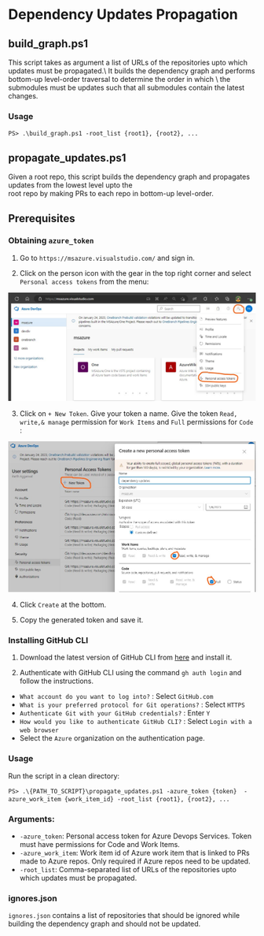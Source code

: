 # Dependency Updates Propagation

## build_graph.ps1

This script takes as argument a list of URLs of the repositories upto which updates must be propagated.\\
It builds the dependency graph and performs bottom-up level-order traversal to determine the order in which \\
the submodules must be updates such that all submodules contain the latest changes.

### Usage

```
PS> .\build_graph.ps1 -root_list {root1}, {root2}, ...
```
## propagate_updates.ps1

Given a root repo, this script builds the dependency graph and propagates updates from the lowest level upto the \
root repo by making PRs to each repo in bottom-up level-order.

## Prerequisites

### Obtaining `azure_token`

1. Go to `https://msazure.visualstudio.com/` and sign in.

2. Click on the person icon with the gear in the top right corner and select `Personal access tokens` from the menu:

![azure_pat](images/azure_pat.jpg)

3. Click on `+ New Token`. Give your token a name. Give the token `Read, write,& manage` permission for `Work Items` and `Full` permissions for `Code` :

![azure_token](images/azure_token.jpg)

4. Click `Create` at the bottom.

5. Copy the generated token and save it.

### Installing GitHub CLI

1. Download the latest version of GitHub CLI from [here](https://cli.github.com/) and install it.

2. Authenticate with GitHub CLI using the command `gh auth login` and follow the instructions.
 - `What account do you want to log into?` : Select `GitHub.com`
 - `What is your preferred protocol for Git operations?` : Select `HTTPS`
 - `Authenticate Git with your GitHub credentials?` : Enter `Y`
 - `How would you like to authenticate GitHub CLI?` : Select `Login with a web browser`
 - Select the `Azure` organization on the authentication page.

### Usage

Run the script in a clean directory:

```
PS> .\{PATH_TO_SCRIPT}\propagate_updates.ps1 -azure_token {token}  -azure_work_item {work_item_id} -root_list {root1}, {root2}, ...
```
### Arguments:

- `-azure_token`: Personal access token for Azure Devops Services. Token must have permissions for Code and Work Items.
- `-azure_work_item`: Work item id of Azure work item that is linked to PRs made to Azure repos. Only required if Azure repos need to be updated.
- `-root_list`: Comma-separated list of URLs of the repositories upto which updates must be propagated.

### ignores.json

`ignores.json` contains a list of repositories that should be ignored while building the dependency graph and should not be updated.

